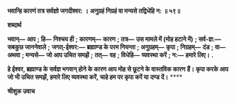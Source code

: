 **भवान्हि कारणं तत्र सर्वज्ञो जगदीश्वर: ।** **अनुग्रहं निग्रहं वा मन्यसे तद्विधेहि न: ॥ ५९॥** 

**शब्दार्थ** 

**भवान्—** **आप** **; हि—** **निश्चय ही** **; कारणम्—** **कारण** **; तत्र—** **उस मामले में (मोह हटाने में)** **; सर्व-ज्ञ:—** **सबकुछ जाननेवाले** **;** **जगत्-ईश्वर:—** **ब्रह्माण्ड के परम नियन्ता** **; अनुग्रहम्—** **कृपा** **; निग्रहम्—** **दंड** **; वा—** **अथवा** **; मन्यसे—** **जो आप उचित समझें** **;** **तत्—** **वह** **; विधेहि—** **व्यवस्था करें** **; न:—** **हमारे लिए।** **.** 

**हे ईश्वर, ब्रह्माण्ड के सर्वज्ञ भगवान् होने के कारण आप मोह से छूटने के वास्तविक कारण** **हैं। कृपा करके आप जो भी उचित समझें, हमारे लिए व्यवस्था करें, चाहे हम पर कृपा करें या** **दण्ड दें।** **** 

**श्रीशुक उवाच** 